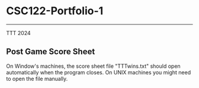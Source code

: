 # CSC122-Portfolio-1
***
TTT 2024

## Post Game Score Sheet
On Window's machines, the score sheet file "TTTwins.txt" should open automatically when the program closes.
On UNIX machines you might need to open the file manually.